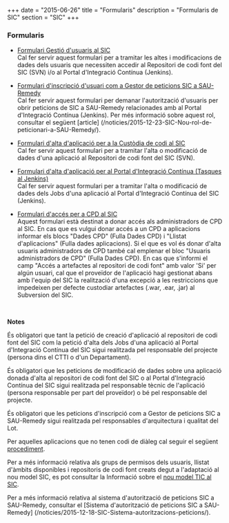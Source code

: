+++
date        = "2015-06-26"
title       = "Formularis"
description = "Formularis de SIC"
section     = "SIC"
+++


### Formularis

- [Formulari Gestió d'usuaris al SIC](/related/sic/SIC-Formulari-Gestio-usuaris.xlsx)<br />
  Cal fer servir aquest formulari per a tramitar les altes i modificacions de dades dels usuaris que necessiten accedir al Repositori de codi font del SIC (SVN) i/o al Portal d'Integració Contínua (Jenkins). 

- [Formulari d'inscripció d'usuari com a Gestor de peticions SIC a SAU-Remedy](/related/sic/SIC-Formulari-Gestor-peticions-SIC-a-SAU-Remedy.xlsx)<br />
  Cal fer servir aquest formulari per demanar l'autorització d'usuaris per obrir peticions de SIC a SAU-Remedy relacionades amb al Portal d'Integració Contínua (Jenkins). Per més informació sobre aquest rol, consultar el següent [article] (/noticies/2015-12-23-SIC-Nou-rol-de-peticionari-a-SAU-Remedy/). 
  
- [Formulari d'alta d'aplicació per a la Custòdia de codi al SIC](/related/sic/SIC-Formulari-Custodia-Codi-Aplicacio.xlsx)<br />
  Cal fer servir aquest formulari per a tramitar l'alta o modificació de dades d'una aplicació al Repositori de codi font del SIC (SVN). 

- [Formulari d'alta d'aplicació per al Portal d'Integració Contínua (Tasques al Jenkins)](/related/sic/SIC-Formulari-Construccio-Desplegament-Aplicacio.xlsx)<br />
  Cal fer servir aquest formulari per a tramitar l'alta o modificació de dades dels Jobs d'una aplicació al Portal d'Integració Contínua del SIC (Jenkins). 

- [Formulari d'accés per a CPD al SIC](/related/sic/SIC-Formulari-CPD.xlsx)<br />
  Aquest formulari està destinat a donar accés als administradors de CPD al SIC. En cas que es vulgui donar accés a un CPD a aplicacions informar els blocs "Dades CPD" (Fulla Dades CPD) i "Llistat d'aplicacions" (Fulla dades aplicacions). Si el que es vol és donar d'alta usuaris administradors de CPD també cal emplenar el bloc "Usuaris administradors de CPD" (Fulla Dades CPD). En cas que s'informi el camp "Accés a artefactes al repositori de codi font" amb valor 'Si' per algún usuari, cal que el proveïdor de l'aplicació hagi gestionat abans amb l'equip del SIC la realització d'una excepció a les restriccions que impedeixen per defecte custodiar artefactes (.war, .ear, .jar) al Subversion del SIC. 

  
  <p>&nbsp;</p>

**Notes**

És obligatori que tant la petició de creació d'aplicació al repositori de codi font del SIC com la petició d'alta dels Jobs d'una aplicació al Portal d'Integració Contínua del SIC sigui realitzada pel responsable del projecte (persona dins el CTTI o d'un Departament).

És obligatori que les peticions de modificació de dades sobre una aplicació donada d'alta al repositori de codi font del SIC o al Portal d'Integració Contínua del SIC sigui realitzada pel responsable tècnic de l'aplicació (persona responsable per part del proveïdor) o bé pel responsable del projecte.

És obligatori que les peticions d'inscripció com a Gestor de peticions SIC a SAU-Remedy sigui realitzada pel responsables d'arquitectura i qualitat del Lot.

Per aquelles aplicacions que no tenen codi de diàleg cal seguir el següent [procediment](/sic-related/procediment).

Per a més informació relativa als grups de permisos dels usuaris, llistat d'àmbits disponibles i repositoris de codi font creats degut a l'adaptació al nou model SIC, es pot consultar la Informació sobre el [nou model TIC al SIC](/sic-related/nou-model-tic).

Per a més informació relativa al sistema d'autorització de peticions SIC a SAU-Remedy, consultar el [Sistema d'autorització de peticions SIC a SAU-Remedy] (/noticies/2015-12-18-SIC-Sistema-autoritzacions-peticions/).